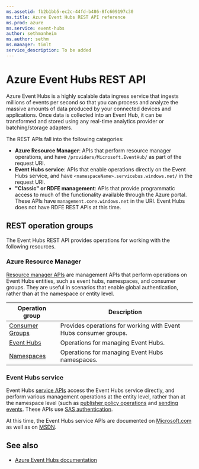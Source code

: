 ```yaml
---
ms.assetid: fb2b1bb5-ec2c-44fd-b486-8fc609197c30
ms.title: Azure Event Hubs REST API reference
ms.prod: azure
ms.service: event-hubs
author: sethmanheim
ms.author: sethm
ms.manager: timlt
service_description: To be added
---
```


# Azure Event Hubs REST API

Azure Event Hubs is a highly scalable data ingress service that ingests millions of events per second so that you can process and analyze the massive amounts of data produced by your connected devices and applications. Once data is collected into an Event Hub, it can be transformed and stored using any real-time analytics provider or batching/storage adapters.

The REST APIs fall into the following categories:

- **Azure Resource Manager**: APIs that perform resource manager operations, and have `/providers/Microsoft.EventHub/` as part of the request URI. 
- **Event Hubs service**: APIs that enable operations directly on the Event Hubs service, and have `<namespaceName>.servicebus.windows.net/` in the request URI. 
- **"Classic" or RDFE management**: APIs that provide programmatic access to much of the functionality available through the Azure portal. These APIs have `management.core.windows.net` in the URI. Event Hubs does not have RDFE REST APIs at this time.

## REST operation groups

The Event Hubs REST API provides operations for working with the following resources.

### Azure Resource Manager

[Resource manager APIs](/rest/api/eventhub/consumergroups) are management APIs that perform operations on Event Hubs entities, such as event hubs, namespaces, and consumer groups. They are useful in scenarios that enable global authentication, rather than at the namespace or entity level.

| Operation group               | Description                                                                             |
|-------------------------------|-----------------------------------------------------------------------------------------|
| [Consumer Groups](xref:management.azure.com.eventhub.consumergroups)          | Provides operations for working with Event Hubs consumer groups. |
| [Event Hubs](xref:management.azure.com.eventhub.eventhubs)  | Operations for managing Event Hubs. |
| [Namespaces](xref:management.azure.com.eventhub.namespaces)  | Operations for managing Event Hubs namespaces. |

### Event Hubs service

Event Hubs [service APIs](/rest/api/eventhub/event-hubs-runtime-rest) access the Event Hubs service directly, and perform various management operations at the entity level, rather than at the namespace level (such as [publisher policy operations](/rest/api/eventhub/publisher-policy-operations) and [sending events](/rest/api/eventhub/send-event). These APIs use [SAS authentication](/azure/event-hubs/event-hubs-authentication-and-security-model-overview).

At this time, the Event Hubs service APIs are documented on [Microsoft.com](/rest/api/eventhub/event-hubs-runtime-rest) as well as on [MSDN](https://msdn.microsoft.com/library/azure/mt652156.aspx).

## See also

- [Azure Event Hubs documentation](https://docs.microsoft.com/azure/event-hubs)
